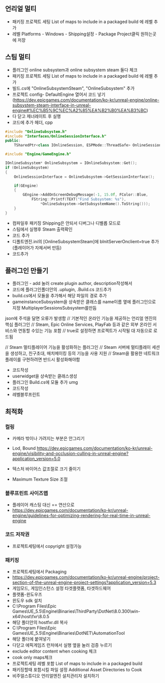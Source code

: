 ## 언리얼 멀티 
- 패키징 프로젝트 세팅 List of maps to include in a packaged build 에 레벨 추가
- 레벨 Platforms - Windows - Shipping설정 - Package Project클릭 원하는곳에 저장

## 스팀  멀티
- 플러그인 online subsystem과 online subsystem steam 둘다 체크
- 패키징 프로젝트 세팅 List of maps to include in a packaged build 에 레벨 추가
- 빌드.cs에 "OnlineSubsystemSteam", "OnlineSubsystem" 추가
- 프로젝트 config- DefaultEngine 열어서 코드 넣기(https://dev.epicgames.com/documentation/ko-kr/unreal-engine/online-subsystem-steam-interface-in-unreal-engine#%EC%B5%9C%EC%A2%85%EA%B2%B0%EA%B3%BC)
- 다 닫고 제너레이트 후 실행
-  코드에 추가 헤더, cpp
```cpp fold=header
#include "OnlineSubsystem.h"
#include "Interfaces/OnlineSessionInterface.h"	
public:
	TSharedPtr<class IOnlineSession, ESPMode::ThreadSafe> OnlineSessionInterface;
```
```cpp fold=cpp
#include "Engine/GameEngine.h"

IOnlineSubsystem* OnlineSubsystem = IOnlineSubsystem::Get();
if (OnlineSubsystem)
{
	OnlineSessionInterface = OnlineSubsystem->GetSessionInterface();

	if(GEngine)
	{
		GEngine->AddOnScreenDebugMessage(-1, 15.0f, FColor::Blue, 
			FString::Printf(TEXT("Find Subsystem: %s"), 
				*OnlineSubsystem->GetSubsystemName().ToString()));
	}
}
```

- 컴파일후 패키징  Shipping은 안되서 디버그나 디벨롭 모드로
- 스팀에서 실행후 Steam 출력확인
- 코드 추가
- 디폴트엔진.ini의 [OnlineSubsystemSteam]에 bInitServerOnclient=true 추가 (플레이어가 자체서버 만듬)
- 코드추가


## 플러그인 만들기
- 플러그인 - add 눌러  create plugin author, description작성해서
- 코드에 플러그인폴더안의 .uplugin, .Build.cs 코드추가
- build.cs에서 모듈을 추가해서 해당 파일의 경로 추가
- gameinstanceSubsystem을 상속받은 클래스를 name이름 옆에 플러그인으로 지정 MultiplayerSessionsSubsystem를만듬

json에 주석을 달면 오류가 발생함
// 기본적인 온라인 기능을 제공하는 언리얼 엔진의 핵심 플러그인
// Steam, Epic Online Services, PlayFab 등과 같은 외부 온라인 서비스와 연동할 수있는 기능 포함
// true로 설정하면 프로젝트가 시작될 대 자동으로 로드됨

// Steam 멀티플레이어 기능을 활성화하는 플러그인
// Steam 서버에 멀티플레이 세션을 생성하고, 친구초대, 매치메이킹 등의 기능을 사용 지원
// Steam을 활용한 네트워크 플레이를 구현하려면 반드시 활성화해야함

- 코드작성
- userwidget을 상속받는 클래스생성
- 플러그인 Build.cs에 모듈 추가 umg
- 코드작성
- 레벨블루프린트


## 최적화

###  컬링
- 카메라 밖이나 가려지는 부분은 안그리기
- Lod, Bound https://dev.epicgames.com/documentation/ko-kr/unreal-engine/visibility-and-occlusion-culling-in-unreal-engine?application_version=5.0

- 텍스처 바이어스 값조절로 크기 줄이기
- Maximum Texture Size 조절

### 블루프린트 사이즈맵
- 플레이어 캐스팅 대신 == 연산으로 
- https://dev.epicgames.com/documentation/ko-kr/unreal-engine/guidelines-for-optimizing-rendering-for-real-time-in-unreal-engine

### 코드 저작권
- 프로젝트세팅에서 copyright 설정가능 

### 패키징
- 프로젝트세팅에서 Packaging
- https://dev.epicgames.com/documentation/ko-kr/unreal-engine/project-section-of-the-unreal-engine-project-settings?application_version=5.3
- 게임모드, 게임인스턴스 설정 타겟플랫폼, 타겟하드웨어
- 플랫폼-윈도우즈
- 윈도우 sdk 설치
- C:\Program Files\Epic Games\UE_5.5\Engine\Binaries\ThirdParty\DotNet\8.0.300\win-x64\host\fxr\8.0.5
- 해당 폴더안의 hostfxr.dll 복사
- C:\Program Files\Epic Games\UE_5.5\Engine\Binaries\DotNET\AutomationTool 
- 해당 폴더에 붙여넣기
- 다닫고 에픽게임즈 런처에서 실행 옆을 눌러 검증 누르기
- exclude editor content when cooking 체크
- cook only maps체크
- 프로젝트세팅 레벨 포함 List of maps to include in a packaged build
- 패키징할때 포함시킬 파일 설정 Additional Asset Directories to Cook
- 비주얼스튜디오 언리얼엔진 설치관리자 설치하기